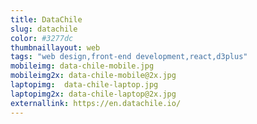 ```yaml
---
title: DataChile
slug: datachile
color: #3277dc
thumbnaillayout: web
tags: "web design,front-end development,react,d3plus"
mobileimg: data-chile-mobile.jpg
mobileimg2x: data-chile-mobile@2x.jpg
laptopimg:  data-chile-laptop.jpg
laptopimg2x: data-chile-laptop@2x.jpg
externallink: https://en.datachile.io/
---
```

